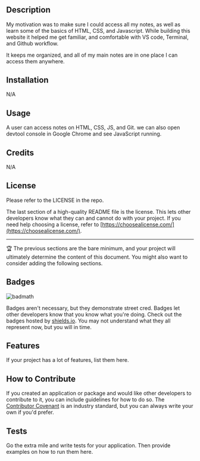 # <Prework Study Guide Webpage>

## Description

My motivation was to make sure I could access all my notes, as well as learn some of the basics of HTML, CSS, and Javascript. While building this website it helped me get familiar, and comfortable with VS code, Terminal, and Github workflow. 

It keeps me organized, and all of my main notes are in one place I can access them anywhere. 

## Installation
N/A

## Usage
A user can access notes on HTML, CSS, JS, and Git. we can also open devtool console in Google Chrome and see JavaScript running.

## Credits
N/A

## License
Please refer to the LICENSE in the repo.

The last section of a high-quality README file is the license. This lets other developers know what they can and cannot do with your project. If you need help choosing a license, refer to [https://choosealicense.com/](https://choosealicense.com/).

---

🏆 The previous sections are the bare minimum, and your project will ultimately determine the content of this document. You might also want to consider adding the following sections.

## Badges

![badmath](https://img.shields.io/github/languages/top/nielsenjared/badmath)

Badges aren't necessary, but they demonstrate street cred. Badges let other developers know that you know what you're doing. Check out the badges hosted by [shields.io](https://shields.io/). You may not understand what they all represent now, but you will in time.

## Features

If your project has a lot of features, list them here.

## How to Contribute

If you created an application or package and would like other developers to contribute to it, you can include guidelines for how to do so. The [Contributor Covenant](https://www.contributor-covenant.org/) is an industry standard, but you can always write your own if you'd prefer.

## Tests

Go the extra mile and write tests for your application. Then provide examples on how to run them here.